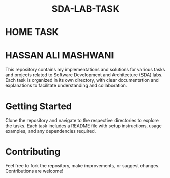 <div align= "center">

 # SDA-LAB-TASK

</div>

# HOME TASK
# HASSAN ALI MASHWANI
 
This repository contains my implementations and solutions for various tasks and projects related to Software Development and Architecture (SDA) labs. Each task is organized in its own directory, with clear documentation and explanations to facilitate understanding and collaboration.

# Getting Started
Clone the repository and navigate to the respective directories to explore the tasks. Each task includes a README file with setup instructions, usage examples, and any dependencies required.

# Contributing
Feel free to fork the repository, make improvements, or suggest changes. Contributions are welcome!
